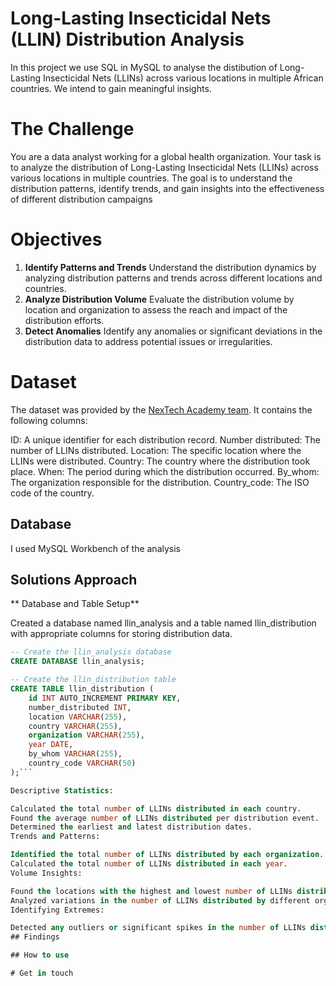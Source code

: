 # Long-Lasting Insecticidal Nets (LLIN) Distribution Analysis
In this project we use SQL in MySQL to analyse the distibution of Long-Lasting Insecticidal Nets (LLINs) across various locations in multiple  African countries.
We intend to gain meaningful insights.
# The Challenge

You are a data analyst working for a global health organization. Your task is to analyze the distribution of Long-Lasting Insecticidal Nets (LLINs) across various locations in multiple countries. The goal is to understand the distribution patterns, identify trends, and gain insights into the effectiveness of different distribution campaigns

# Objectives
1. **Identify Patterns and Trends** Understand the distribution dynamics by analyzing distribution patterns and trends across different locations and countries.
2. **Analyze Distribution Volume** Evaluate the distribution volume by location and organization to assess the reach and impact of the distribution efforts.
3. **Detect Anomalies** Identify any anomalies or significant deviations in the distribution data to address potential issues or irregularities.


# Dataset
The dataset was provided by the [NexTech Academy team](https://github.com/NexTech-Ac/data-analysis-bootcamp-2024/blob/main/assignments/sql-assignment/README.md). It contains the following columns:

ID: A unique identifier for each distribution record.
Number distributed: The number of LLINs distributed.
Location: The specific location where the LLINs were distributed.
Country: The country where the distribution took place.
When: The period during which the distribution occurred.
By_whom: The organization responsible for the distribution.
Country_code: The ISO code of the country.

## Database
I used MySQL Workbench of the analysis

## Solutions Approach
** Database and Table Setup**

Created a database named llin_analysis and a table named llin_distribution with appropriate columns for storing distribution data.
```sql
-- Create the llin_analysis database
CREATE DATABASE llin_analysis;

-- Create the llin_distribution table
CREATE TABLE llin_distribution (
    id INT AUTO_INCREMENT PRIMARY KEY,
    number_distributed INT,
    location VARCHAR(255),
    country VARCHAR(255),
    organization VARCHAR(255),
    year DATE,
    by_whom VARCHAR(255),
    country_code VARCHAR(50)
);```

Descriptive Statistics:

Calculated the total number of LLINs distributed in each country.
Found the average number of LLINs distributed per distribution event.
Determined the earliest and latest distribution dates.
Trends and Patterns:

Identified the total number of LLINs distributed by each organization.
Calculated the total number of LLINs distributed in each year.
Volume Insights:

Found the locations with the highest and lowest number of LLINs distributed.
Analyzed variations in the number of LLINs distributed by different organizations.
Identifying Extremes:

Detected any outliers or significant spikes in the number of LLINs distributed in specific locations or periods.
## Findings

## How to use

# Get in touch
